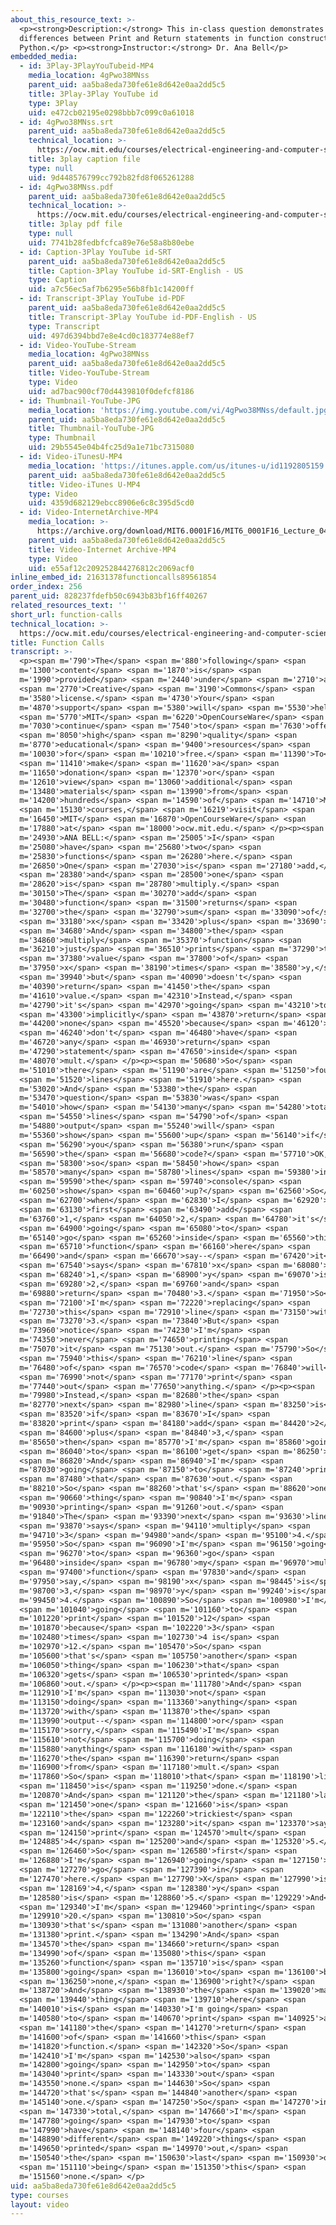 ```yaml
---
about_this_resource_text: >-
  <p><strong>Description:</strong> This in-class question demonstrates the
  differences between Print and Return statements in function construction in
  Python.</p> <p><strong>Instructor:</strong> Dr. Ana Bell</p>
embedded_media:
  - id: 3Play-3PlayYouTubeid-MP4
    media_location: 4gPwo38MNss
    parent_uid: aa5ba8eda730fe61e8d642e0aa2dd5c5
    title: 3Play-3Play YouTube id
    type: 3Play
    uid: e472cb02195e0298bbb7c099c0a61018
  - id: 4gPwo38MNss.srt
    parent_uid: aa5ba8eda730fe61e8d642e0aa2dd5c5
    technical_location: >-
      https://ocw.mit.edu/courses/electrical-engineering-and-computer-science/6-0001-introduction-to-computer-science-and-programming-in-python-fall-2016/in-class-questions-and-video-solutions/lecture-4/function-calls/4gPwo38MNss.srt
    title: 3play caption file
    type: null
    uid: 9d448576799cc792b82fd8f065261288
  - id: 4gPwo38MNss.pdf
    parent_uid: aa5ba8eda730fe61e8d642e0aa2dd5c5
    technical_location: >-
      https://ocw.mit.edu/courses/electrical-engineering-and-computer-science/6-0001-introduction-to-computer-science-and-programming-in-python-fall-2016/in-class-questions-and-video-solutions/lecture-4/function-calls/4gPwo38MNss.pdf
    title: 3play pdf file
    type: null
    uid: 7741b28fedbfcfca89e76e58a8b80ebe
  - id: Caption-3Play YouTube id-SRT
    parent_uid: aa5ba8eda730fe61e8d642e0aa2dd5c5
    title: Caption-3Play YouTube id-SRT-English - US
    type: Caption
    uid: a7c56ec5af7b6295e56b8fb1c14200ff
  - id: Transcript-3Play YouTube id-PDF
    parent_uid: aa5ba8eda730fe61e8d642e0aa2dd5c5
    title: Transcript-3Play YouTube id-PDF-English - US
    type: Transcript
    uid: 497d6394bbd7e8e4cd0c183774e88ef7
  - id: Video-YouTube-Stream
    media_location: 4gPwo38MNss
    parent_uid: aa5ba8eda730fe61e8d642e0aa2dd5c5
    title: Video-YouTube-Stream
    type: Video
    uid: ad7bac900cf70d4439810f0defcf8186
  - id: Thumbnail-YouTube-JPG
    media_location: 'https://img.youtube.com/vi/4gPwo38MNss/default.jpg'
    parent_uid: aa5ba8eda730fe61e8d642e0aa2dd5c5
    title: Thumbnail-YouTube-JPG
    type: Thumbnail
    uid: 29b5545e04b4fc25d9a1e71bc7315080
  - id: Video-iTunesU-MP4
    media_location: 'https://itunes.apple.com/us/itunes-u/id1192805159'
    parent_uid: aa5ba8eda730fe61e8d642e0aa2dd5c5
    title: Video-iTunes U-MP4
    type: Video
    uid: 4359d682129ebcc8906e6c8c395d5cd0
  - id: Video-InternetArchive-MP4
    media_location: >-
      https://archive.org/download/MIT6.0001F16/MIT6_0001F16_Lecture_04_exercise_01_300k.mp4
    parent_uid: aa5ba8eda730fe61e8d642e0aa2dd5c5
    title: Video-Internet Archive-MP4
    type: Video
    uid: e55af12c209252844276812c2069acf0
inline_embed_id: 21631378functioncalls89561854
order_index: 256
parent_uid: 828237fdefb50c6943b83bf16ff40267
related_resources_text: ''
short_url: function-calls
technical_location: >-
  https://ocw.mit.edu/courses/electrical-engineering-and-computer-science/6-0001-introduction-to-computer-science-and-programming-in-python-fall-2016/in-class-questions-and-video-solutions/lecture-4/function-calls
title: Function Calls
transcript: >-
  <p><span m='790'>The</span> <span m='880'>following</span> <span
  m='1300'>content</span> <span m='1870'>is</span> <span
  m='1990'>provided</span> <span m='2440'>under</span> <span m='2710'>a</span>
  <span m='2770'>Creative</span> <span m='3190'>Commons</span> <span
  m='3580'>license.</span> <span m='4730'>Your</span> <span
  m='4870'>support</span> <span m='5380'>will</span> <span m='5530'>help</span>
  <span m='5770'>MIT</span> <span m='6220'>OpenCourseWare</span> <span
  m='7030'>continue</span> <span m='7540'>to</span> <span m='7630'>offer</span>
  <span m='8050'>high</span> <span m='8290'>quality</span> <span
  m='8770'>educational</span> <span m='9400'>resources</span> <span
  m='10030'>for</span> <span m='10210'>free.</span> <span m='11390'>To</span>
  <span m='11410'>make</span> <span m='11620'>a</span> <span
  m='11650'>donation</span> <span m='12370'>or</span> <span
  m='12610'>view</span> <span m='13060'>additional</span> <span
  m='13480'>materials</span> <span m='13990'>from</span> <span
  m='14200'>hundreds</span> <span m='14590'>of</span> <span m='14710'>MIT</span>
  <span m='15130'>courses,</span> <span m='16219'>visit</span> <span
  m='16450'>MIT</span> <span m='16870'>OpenCourseWare</span> <span
  m='17880'>at</span> <span m='18000'>ocw.mit.edu.</span> </p><p><span
  m='24930'>ANA BELL:</span> <span m='25005'>I</span> <span
  m='25080'>have</span> <span m='25680'>two</span> <span
  m='25830'>functions</span> <span m='26280'>here.</span> <span
  m='26850'>One</span> <span m='27030'>is</span> <span m='27180'>add,</span>
  <span m='28380'>and</span> <span m='28500'>one</span> <span
  m='28620'>is</span> <span m='28780'>multiply.</span> <span
  m='30150'>The</span> <span m='30270'>add</span> <span
  m='30480'>function</span> <span m='31500'>returns</span> <span
  m='32700'>the</span> <span m='32790'>sum</span> <span m='33090'>of</span>
  <span m='33180'>x</span> <span m='33420'>plus</span> <span m='33690'>y.</span>
  <span m='34680'>And</span> <span m='34800'>the</span> <span
  m='34860'>multiply</span> <span m='35370'>function</span> <span
  m='36210'>just</span> <span m='36510'>prints</span> <span m='37290'>the</span>
  <span m='37380'>value</span> <span m='37800'>of</span> <span
  m='37950'>x</span> <span m='38190'>times</span> <span m='38580'>y,</span>
  <span m='39940'>but</span> <span m='40090'>doesn't</span> <span
  m='40390'>return</span> <span m='41450'>the</span> <span
  m='41610'>value.</span> <span m='42310'>Instead,</span> <span
  m='42790'>it's</span> <span m='42970'>going</span> <span m='43210'>to</span>
  <span m='43300'>implicitly</span> <span m='43870'>return</span> <span
  m='44200'>none</span> <span m='45520'>because</span> <span m='46120'>we</span>
  <span m='46240'>don't</span> <span m='46480'>have</span> <span
  m='46720'>any</span> <span m='46930'>return</span> <span
  m='47290'>statement</span> <span m='47650'>inside</span> <span
  m='48070'>mult.</span> </p><p><span m='50680'>So</span> <span
  m='51010'>there</span> <span m='51190'>are</span> <span m='51250'>four</span>
  <span m='51520'>lines</span> <span m='51910'>here.</span> <span
  m='53020'>And</span> <span m='53380'>the</span> <span
  m='53470'>question</span> <span m='53830'>was</span> <span
  m='54010'>how</span> <span m='54130'>many</span> <span m='54280'>total</span>
  <span m='54550'>lines</span> <span m='54790'>of</span> <span
  m='54880'>output</span> <span m='55240'>will</span> <span
  m='55360'>show</span> <span m='55600'>up</span> <span m='56140'>if</span>
  <span m='56290'>you</span> <span m='56380'>run</span> <span
  m='56590'>the</span> <span m='56680'>code?</span> <span m='57710'>OK,</span>
  <span m='58300'>so</span> <span m='58450'>how</span> <span
  m='58570'>many</span> <span m='58780'>lines</span> <span m='59380'>in</span>
  <span m='59590'>the</span> <span m='59740'>console</span> <span
  m='60250'>show</span> <span m='60460'>up?</span> <span m='62560'>So</span>
  <span m='62700'>when</span> <span m='62830'>I</span> <span m='62920'>do</span>
  <span m='63130'>first</span> <span m='63490'>add</span> <span
  m='63760'>1,</span> <span m='64050'>2,</span> <span m='64780'>it's</span>
  <span m='64900'>going</span> <span m='65080'>to</span> <span
  m='65140'>go</span> <span m='65260'>inside</span> <span m='65560'>this</span>
  <span m='65710'>function</span> <span m='66160'>here</span> <span
  m='66490'>and</span> <span m='66670'>say--</span> <span m='67420'>it</span>
  <span m='67540'>says</span> <span m='67810'>x</span> <span m='68080'>is</span>
  <span m='68240'>1,</span> <span m='68900'>y</span> <span m='69070'>is</span>
  <span m='69280'>2,</span> <span m='69760'>and</span> <span
  m='69880'>return</span> <span m='70480'>3.</span> <span m='71950'>So</span>
  <span m='72100'>I'm</span> <span m='72220'>replacing</span> <span
  m='72730'>this</span> <span m='72910'>line</span> <span m='73150'>with</span>
  <span m='73270'>3.</span> <span m='73840'>But</span> <span
  m='73960'>notice</span> <span m='74230'>I'm</span> <span
  m='74350'>never</span> <span m='74650'>printing</span> <span
  m='75070'>it</span> <span m='75130'>out.</span> <span m='75790'>So</span>
  <span m='75940'>this</span> <span m='76210'>line</span> <span
  m='76480'>of</span> <span m='76570'>code</span> <span m='76840'>will</span>
  <span m='76990'>not</span> <span m='77170'>print</span> <span
  m='77440'>out</span> <span m='77650'>anything.</span> </p><p><span
  m='79980'>Instead,</span> <span m='82680'>the</span> <span
  m='82770'>next</span> <span m='82980'>line</span> <span m='83250'>is</span>
  <span m='83520'>if</span> <span m='83670'>I</span> <span
  m='83820'>print</span> <span m='84180'>add</span> <span m='84420'>2</span>
  <span m='84600'>plus</span> <span m='84840'>3,</span> <span
  m='85650'>then</span> <span m='85770'>I'm</span> <span m='85860'>going</span>
  <span m='86040'>to</span> <span m='86100'>get</span> <span m='86250'>5.</span>
  <span m='86820'>And</span> <span m='86940'>I'm</span> <span
  m='87030'>going</span> <span m='87150'>to</span> <span m='87240'>print</span>
  <span m='87480'>that</span> <span m='87630'>out.</span> <span
  m='88210'>So</span> <span m='88260'>that's</span> <span m='88620'>one</span>
  <span m='90660'>thing</span> <span m='90840'>I'm</span> <span
  m='90930'>printing</span> <span m='91260'>out.</span> <span
  m='91840'>The</span> <span m='93390'>next</span> <span m='93630'>line</span>
  <span m='93870'>says</span> <span m='94110'>multiply</span> <span
  m='94710'>3</span> <span m='94980'>and</span> <span m='95100'>4.</span> <span
  m='95950'>So</span> <span m='96090'>I'm</span> <span m='96150'>going</span>
  <span m='96270'>to</span> <span m='96360'>go</span> <span
  m='96480'>inside</span> <span m='96780'>my</span> <span m='96970'>mult</span>
  <span m='97400'>function</span> <span m='97830'>and</span> <span
  m='97950'>say,</span> <span m='98190'>x</span> <span m='98445'>is</span> <span
  m='98700'>3,</span> <span m='98970'>y</span> <span m='99240'>is</span> <span
  m='99450'>4.</span> <span m='100890'>So</span> <span m='100980'>I'm</span>
  <span m='101040'>going</span> <span m='101160'>to</span> <span
  m='101220'>print</span> <span m='101520'>12</span> <span
  m='101870'>because</span> <span m='102220'>3</span> <span
  m='102480'>times</span> <span m='102730'>4 is</span> <span
  m='102970'>12.</span> <span m='105470'>So</span> <span
  m='105600'>that's</span> <span m='105750'>another</span> <span
  m='106050'>thing</span> <span m='106230'>that</span> <span
  m='106320'>gets</span> <span m='106530'>printed</span> <span
  m='106860'>out.</span> </p><p><span m='111780'>And</span> <span
  m='112910'>I'm</span> <span m='113030'>not</span> <span
  m='113150'>doing</span> <span m='113360'>anything</span> <span
  m='113720'>with</span> <span m='113870'>the</span> <span
  m='113990'>output--</span> <span m='114800'>or</span> <span
  m='115170'>sorry,</span> <span m='115490'>I'm</span> <span
  m='115610'>not</span> <span m='115700'>doing</span> <span
  m='115880'>anything</span> <span m='116180'>with</span> <span
  m='116270'>the</span> <span m='116390'>return</span> <span
  m='116900'>from</span> <span m='117180'>mult.</span> <span
  m='117860'>So</span> <span m='118010'>that</span> <span m='118190'>line</span>
  <span m='118450'>is</span> <span m='119250'>done.</span> <span
  m='120870'>And</span> <span m='121120'>the</span> <span m='121180'>last</span>
  <span m='121450'>one</span> <span m='121660'>is</span> <span
  m='122110'>the</span> <span m='122260'>trickiest</span> <span
  m='123160'>and</span> <span m='123280'>it</span> <span m='123370'>says</span>
  <span m='124150'>print</span> <span m='124570'>mult</span> <span
  m='124885'>4</span> <span m='125200'>and</span> <span m='125320'>5.</span>
  <span m='126460'>So</span> <span m='126580'>first</span> <span
  m='126880'>I'm</span> <span m='126940'>going</span> <span m='127150'>to</span>
  <span m='127270'>go</span> <span m='127390'>in</span> <span
  m='127470'>here.</span> <span m='127790'>X</span> <span m='127990'>is</span>
  <span m='128169'>4,</span> <span m='128380'>y</span> <span
  m='128580'>is</span> <span m='128860'>5.</span> <span m='129229'>And</span>
  <span m='129340'>I'm</span> <span m='129460'>printing</span> <span
  m='129910'>20.</span> <span m='130810'>So</span> <span
  m='130930'>that's</span> <span m='131080'>another</span> <span
  m='131380'>print.</span> <span m='134290'>And</span> <span
  m='134570'>the</span> <span m='134660'>return</span> <span
  m='134990'>of</span> <span m='135080'>this</span> <span
  m='135260'>function</span> <span m='135710'>is</span> <span
  m='135800'>going</span> <span m='136010'>to</span> <span m='136100'>be</span>
  <span m='136250'>none,</span> <span m='136900'>right?</span> <span
  m='138720'>And</span> <span m='138930'>the</span> <span m='139020'>main</span>
  <span m='139440'>thing</span> <span m='139710'>here</span> <span
  m='140010'>is</span> <span m='140330'>I'm going</span> <span
  m='140580'>to</span> <span m='140670'>print</span> <span m='140925'>at</span>
  <span m='141180'>the</span> <span m='141270'>return</span> <span
  m='141600'>of</span> <span m='141660'>this</span> <span
  m='141820'>function.</span> <span m='142320'>So</span> <span
  m='142410'>I'm</span> <span m='142530'>also</span> <span
  m='142800'>going</span> <span m='142950'>to</span> <span
  m='143040'>print</span> <span m='143330'>out</span> <span
  m='143550'>none.</span> <span m='144630'>So</span> <span
  m='144720'>that's</span> <span m='144840'>another</span> <span
  m='145140'>one.</span> <span m='147250'>So</span> <span m='147270'>in</span>
  <span m='147330'>total,</span> <span m='147660'>I'm</span> <span
  m='147780'>going</span> <span m='147930'>to</span> <span
  m='147990'>have</span> <span m='148140'>four</span> <span
  m='148890'>different</span> <span m='149220'>things</span> <span
  m='149650'>printed</span> <span m='149970'>out,</span> <span
  m='150540'>the</span> <span m='150630'>last</span> <span m='150930'>one</span>
  <span m='151110'>being</span> <span m='151350'>this</span> <span
  m='151560'>none.</span> </p>
uid: aa5ba8eda730fe61e8d642e0aa2dd5c5
type: courses
layout: video
---
```

